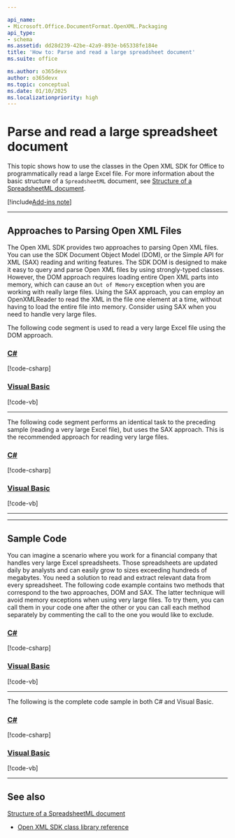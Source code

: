 ```yaml
---

api_name:
- Microsoft.Office.DocumentFormat.OpenXML.Packaging
api_type:
- schema
ms.assetid: dd28d239-42be-42a9-893e-b65338fe184e
title: 'How to: Parse and read a large spreadsheet document'
ms.suite: office

ms.author: o365devx
author: o365devx
ms.topic: conceptual
ms.date: 01/10/2025
ms.localizationpriority: high
---
```

# Parse and read a large spreadsheet document

This topic shows how to use the classes in the Open XML SDK for
Office to programmatically read a large Excel file. For more information
about the basic structure of a `SpreadsheetML` document, see [Structure of a SpreadsheetML document](structure-of-a-spreadsheetml-document.md).

[!include[Add-ins note](../includes/addinsnote.md)]

--------------------------------------------------------------------------------
## Approaches to Parsing Open XML Files

The Open XML SDK provides two approaches to parsing Open XML files. You
can use the SDK Document Object Model (DOM), or the Simple API for XML
(SAX) reading and writing features. The SDK DOM is designed to make it
easy to query and parse Open XML files by using strongly-typed classes.
However, the DOM approach requires loading entire Open XML parts into
memory, which can cause an `Out of Memory`
exception when you are working with really large files. Using the SAX
approach, you can employ an OpenXMLReader to read the XML in the file
one element at a time, without having to load the entire file into
memory. Consider using SAX when you need to handle very large files.

The following code segment is used to read a very large Excel file using
the DOM approach.

### [C#](#tab/cs-2)
[!code-csharp[](../../samples/spreadsheet/parse_and_read_a_large_spreadsheet/cs/Program.cs#snippet1)]

### [Visual Basic](#tab/vb-2)
[!code-vb[](../../samples/spreadsheet/parse_and_read_a_large_spreadsheet/vb/Program.vb#snippet1)]
***


The following code segment performs an identical task to the preceding
sample (reading a very large Excel file), but uses the SAX approach.
This is the recommended approach for reading very large files.

### [C#](#tab/cs-3)
[!code-csharp[](../../samples/spreadsheet/parse_and_read_a_large_spreadsheet/cs/Program.cs#snippet2)]

### [Visual Basic](#tab/vb-3)
[!code-vb[](../../samples/spreadsheet/parse_and_read_a_large_spreadsheet/vb/Program.vb#snippet2)]
***


--------------------------------------------------------------------------------
## Sample Code

You can imagine a scenario where you work for a financial company that
handles very large Excel spreadsheets. Those spreadsheets are updated
daily by analysts and can easily grow to sizes exceeding hundreds of
megabytes. You need a solution to read and extract relevant data from
every spreadsheet. The following code example contains two methods that
correspond to the two approaches, DOM and SAX. The latter technique will
avoid memory exceptions when using very large files. To try them, you
can call them in your code one after the other or you can call each
method separately by commenting the call to the one you would like to
exclude.

### [C#](#tab/cs-4)
[!code-csharp[](../../samples/spreadsheet/parse_and_read_a_large_spreadsheet/cs/Program.cs#snippet3)]

### [Visual Basic](#tab/vb-4)
[!code-vb[](../../samples/spreadsheet/parse_and_read_a_large_spreadsheet/vb/Program.vb#snippet3)]
***


The following is the complete code sample in both C\# and Visual Basic.

### [C#](#tab/cs)
[!code-csharp[](../../samples/spreadsheet/parse_and_read_a_large_spreadsheet/cs/Program.cs#snippet0)]

### [Visual Basic](#tab/vb)
[!code-vb[](../../samples/spreadsheet/parse_and_read_a_large_spreadsheet/vb/Program.vb#snippet0)]

--------------------------------------------------------------------------------
## See also


[Structure of a SpreadsheetML document](structure-of-a-spreadsheetml-document.md)



- [Open XML SDK class library reference](/office/open-xml/open-xml-sdk)

